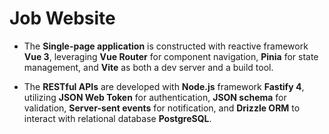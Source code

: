 # Job Website

- The **Single-page application** is constructed with reactive framework **Vue 3**, leveraging **Vue Router** for component navigation, **Pinia** for state management, and **Vite** as both a dev server and a build tool.

- The **RESTful APIs** are developed with **Node.js** framework **Fastify 4**, utilizing **JSON Web Token** for authentication, **JSON schema** for validation, **Server-sent events** for notification, and **Drizzle ORM** to interact with relational database **PostgreSQL**.
